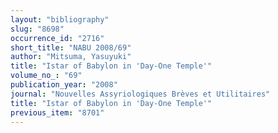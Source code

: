 ```yaml
---
layout: "bibliography"
slug: "8698"
occurrence_id: "2716"
short_title: "NABU 2008/69"
author: "Mitsuma, Yasuyuki"
title: "Istar of Babylon in 'Day-One Temple'"
volume_no_: "69"
publication_year: "2008"
journal: "Nouvelles Assyriologiques Brèves et Utilitaires"
title: "Istar of Babylon in 'Day-One Temple'"
previous_item: "8701"
---
```

